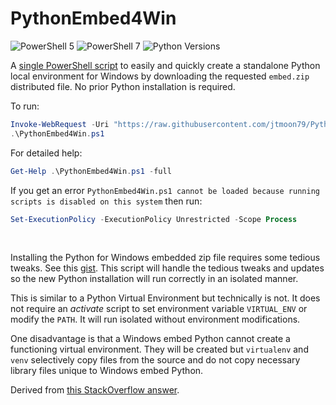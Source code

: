 # PythonEmbed4Win

![PowerShell 5](https://img.shields.io/badge/5-blue?logo=Powershell&logoColor=blue&label=PowerShell&labelColor=white&color=blue) ![PowerShell 7](https://img.shields.io/badge/7-blue?logo=Powershell&logoColor=purple&label=PowerShell&labelColor=white&color=purple)
![Python Versions](https://img.shields.io/badge/3.6%20%7C%203.7%20%7C%203.8%20%7C%203.9%20%7C%203.10%20%7C%203.11%20%7C%203.12-blue?logo=Python&logoColor=yellow&label=Python&labelColor=blue&color=white)

A [single PowerShell script](PythonEmbed4Win.ps1) to easily and quickly
create a standalone Python local environment for Windows by downloading the requested `embed.zip`
distributed file. No prior Python installation is required.

To run:

```powershell
Invoke-WebRequest -Uri "https://raw.githubusercontent.com/jtmoon79/PythonEmbed4Win/main/PythonEmbed4Win.ps1" -OutFile "PythonEmbed4Win.ps1"
.\PythonEmbed4Win.ps1
```

For detailed help:

```powershell
Get-Help .\PythonEmbed4Win.ps1 -full
```

If you get an error `PythonEmbed4Win.ps1 cannot be loaded because running scripts is disabled on this system` then run:

```powershell
Set-ExecutionPolicy -ExecutionPolicy Unrestricted -Scope Process
```

<br/>

Installing the Python for Windows embedded zip file requires some tedious tweaks.
See this [gist](https://gist.github.com/jtmoon79/ce63fe655b2f544462e70d8e5ec30ff5).
This script will handle the tedious tweaks and updates so the new Python
installation will run correctly in an isolated manner.

This is similar to a Python Virtual Environment but technically is not.
It does not require an _activate_ script to set environment variable `VIRTUAL_ENV`
or modify the `PATH`. It will run isolated without environment modifications.

One disadvantage is that a Windows embed Python cannot create a functioning
virtual environment. They will be created but `virtualenv` and `venv`
selectively copy files from the source and do not copy necessary library files
unique to Windows embed Python.

Derived from [this StackOverflow answer](https://stackoverflow.com/a/68958636/471376).
